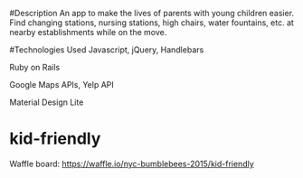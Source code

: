 #Description
An app to make the lives of parents with young children easier. Find changing stations, nursing stations, high chairs, water fountains, etc. at nearby establishments while on the move. 

#Technologies Used
Javascript, jQuery, Handlebars


Ruby on Rails


Google Maps APIs, Yelp API


Material Design Lite

# kid-friendly

Waffle board: https://waffle.io/nyc-bumblebees-2015/kid-friendly
